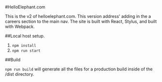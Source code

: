 #HelloElephant.com

This is the v2 of helloelephant.com. This version address' adding in the a careers section to the main nav. The site is built with React, Stylus, and built with Webpack.


##Local host setup.
1. `npm install`
2. `npm run start`

##Build

`npm run build` will generate all the files for a production build inside of the /dist directory.